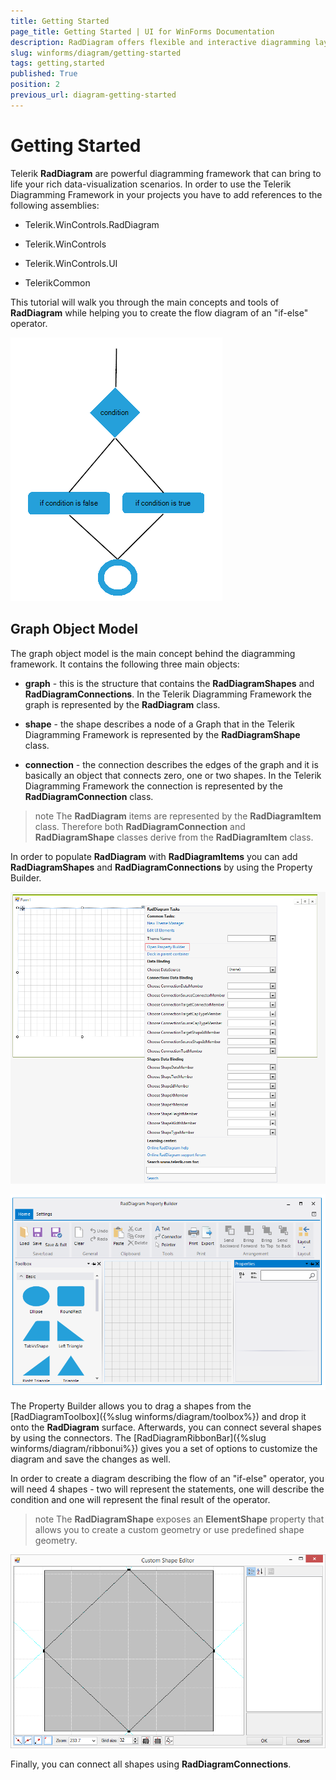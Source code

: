 ```yaml
---
title: Getting Started
page_title: Getting Started | UI for WinForms Documentation
description: RadDiagram offers flexible and interactive diagramming layouts for your rich data-visualization applications.
slug: winforms/diagram/getting-started
tags: getting,started
published: True
position: 2
previous_url: diagram-getting-started
---
```


# Getting Started



Telerik __RadDiagram__ are powerful diagramming framework that can bring to life your rich data-visualization scenarios. In order to use the Telerik Diagramming Framework in your projects you have to add references to the following assemblies:
   

* Telerik.WinControls.RadDiagram

* Telerik.WinControls

* Telerik.WinControls.UI

* TelerikCommon

This tutorial will walk you through the main concepts and tools of __RadDiagram__ while helping you to create the flow diagram of an "if-else" operator.

![diagram-getting-started 001](images/diagram-getting-started001.png)

## Graph Object Model

The graph object model is the main concept behind the diagramming framework. It contains the following three main objects:

* __graph__ - this is the structure that contains the __RadDiagramShapes__ and __RadDiagramConnections__. In the Telerik Diagramming Framework the graph is represented by the __RadDiagram__ class.
            

* __shape__ - the shape describes a node of a Graph that in the Telerik Diagramming Framework is represented by the __RadDiagramShape__ class.
            

* __connection__ - the connection describes the edges of the graph and it is basically an object that connects zero, one or two shapes. In the Telerik Diagramming Framework the connection is represented by the __RadDiagramConnection__ class.
            

>note The __RadDiagram__ items are represented by the __RadDiagramItem__ class. Therefore both __RadDiagramConnection__ and __RadDiagramShape__ classes derive from the __RadDiagramItem__ class.
 
In order to populate __RadDiagram__ with __RadDiagramItems__ you can add __RadDiagramShapes__ and __RadDiagramConnections__ by using the Property Builder.

![diagram-getting-started 002](images/diagram-getting-started002.png)

![diagram-getting-started 003](images/diagram-getting-started003.png)

The Property Builder allows you to drag a shapes from the [RadDiagramToolbox]({%slug winforms/diagram/toolbox%}) and drop it onto the __RadDiagram__ surface. Afterwards, you can connect several shapes by using the connectors. The [RadDiagramRibbonBar]({%slug winforms/diagram/ribbonui%}) gives you a set of options to customize the diagram and save the changes as well.
      

In order to create a diagram describing the flow of an "if-else" operator, you will need 4 shapes - two will represent the statements, one will describe the condition and one will represent the final result of the operator.

>note The __RadDiagramShape__ exposes an __ElementShape__ property that allows you to create a custom geometry or use predefined shape geometry.
 
![diagram-getting-started 004](images/diagram-getting-started004.png)

Finally, you can connect all shapes using __RadDiagramConnections__.
